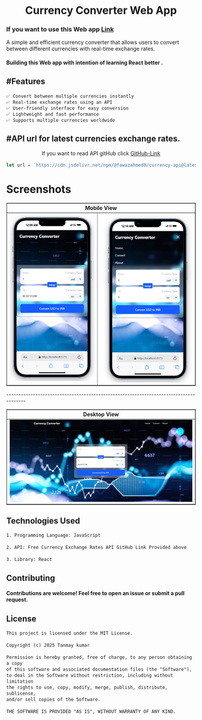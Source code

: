 
<h1 align="center"> Currency Converter Web App </h1>

### If you want to use this Web app [Link](https://currency-converter-iota-lyart.vercel.app/)

A simple and efficient currency converter that allows users to convert between different currencies with real-time exchange rates.
#### Building this  Web app with intention of learning React better .

## #Features
```
✅ Convert between multiple currencies instantly
✅ Real-time exchange rates using an API
✅ User-friendly interface for easy conversion
✅ Lightweight and fast performance
✅ Supports multiple currencies worldwide
```

## #API url for latest currencies exchange rates.
<p align="center"> If you want to read API gitHub click
<a href = "https://github.com/fawazahmed0/exchange-api">  GitHub-Link </a> 
</p>

```javascript
let url = `https://cdn.jsdelivr.net/npm/@fawazahmed0/currency-api@latest/v1/currencies/inr.json`

```
# Screenshots

<table border="1" width="100%" cellspacing="0" cellpadding="10" >
  <tr>
    <th style="text-align:center;" colspan="2">Mobile View</th>
    
  </tr>
  <tr >
    <td align="center">
      <img src="ScreenShot/mobileImg1.png" >
    </td>
    <td align="center">
      <img src="ScreenShot/mobileImg2.png" >
    </td>
  </tr>
</table>

<p>--------------------------------------------------------------------------------------</p>
<table border="1" width="100%" cellspacing="0" cellpadding="10" >
  <tr>
    <th style="text-align:center;">Desktop View</th>
  </tr>
  <tr >
    <td align="center">
      <img src="ScreenShot/DesktopImg.png" >
    </td>
  </tr>
</table>

## Technologies Used
```
1. Programming Language: JavaScript

2. API: Free Currency Exchange Rates API GitHub Link Provided above

3. Library: React
```

## Contributing
#### Contributions are welcome! Feel free to open an issue or submit a pull request.

## License
```
This project is licensed under the MIT License.

Copyright (c) 2025 Tanmay kumar

Permission is hereby granted, free of charge, to any person obtaining a copy  
of this software and associated documentation files (the "Software"),  
to deal in the Software without restriction, including without limitation  
the rights to use, copy, modify, merge, publish, distribute, sublicense,  
and/or sell copies of the Software.  

THE SOFTWARE IS PROVIDED "AS IS", WITHOUT WARRANTY OF ANY KIND.  
```
